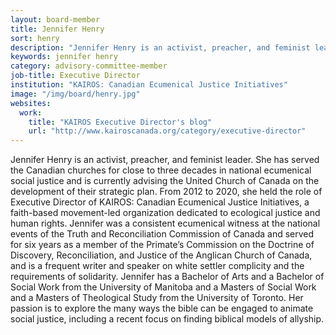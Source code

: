 ```yaml
---
layout: board-member
title: Jennifer Henry
sort: henry
description: "Jennifer Henry is an activist, preacher, and feminist leader."
keywords: jennifer henry
category: advisory-committee-member
job-title: Executive Director
institution: "KAIROS: Canadian Ecumenical Justice Initiatives"
image: "/img/board/henry.jpg"
websites:
  work:
    title: "KAIROS Executive Director's blog"
    url: "http://www.kairoscanada.org/category/executive-director"
---
```

Jennifer Henry is an activist, preacher, and feminist leader.  She has
served the Canadian churches for close to three decades in national
ecumenical social justice and is currently advising the United Church of
Canada on the development of their strategic plan. From 2012 to 2020,
she held the role of Executive Director of KAIROS: Canadian Ecumenical
Justice Initiatives, a faith-based movement-led organization dedicated
to ecological justice and human rights.  Jennifer was a consistent
ecumenical witness at the national events of the Truth and
Reconciliation Commission of Canada and served for six years as a member
of the Primate’s Commission on the Doctrine of Discovery,
Reconciliation, and Justice of the Anglican Church of Canada, and is a
frequent writer and speaker on white settler complicity and the
requirements of solidarity.   Jennifer has a Bachelor of Arts and a
Bachelor of Social Work from the University of Manitoba and a Masters of
Social Work and a Masters of Theological Study from the University of
Toronto.  Her passion is to explore the many ways the bible can be
engaged to animate social justice, including a recent focus on finding
biblical models of allyship.
